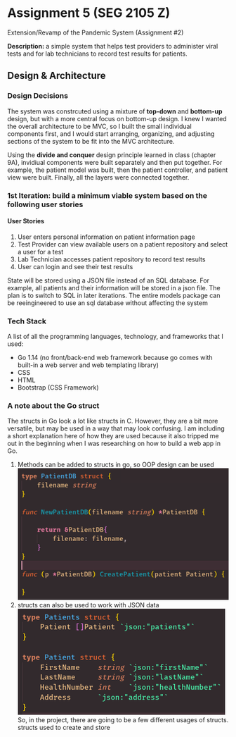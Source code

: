 # Assignment 5 (SEG 2105 Z)

Extension/Revamp of the Pandemic System (Assignment #2)  

**Description:** a simple system that helps test providers to administer viral tests and for lab technicians to record test results for patients.  


## Design & Architecture

### Design Decisions
The system was constrcuted using a mixture of **top-down** and **bottom-up** design, but with a more central focus on bottom-up design.
I knew I wanted the overall architecture to be MVC, so I built the small individual components first, and I would start arranging, organizing, and adjusting sections of the system to be fit into the MVC architecture.

Using the **divide and conquer** design principle learned in class (chapter 9A), invidiual components were built separately and then put together. For example, the patient model was built, then the patient controller, and patient view were built. Finally, all the layers were connected together.


### 1st Iteration: build a minimum viable system based on the following user stories
#### User Stories
1. User enters personal information on patient information page
2. Test Provider can view available users on a patient repository and select a user for a test
3. Lab Technician accesses patient repository to record test results
4. User can login and see their test results

State will be stored using a JSON file instead of an SQL database. For example, all patients and their information
will be stored in a json file. The plan is to switch to SQL in later iterations. The entire models package can be reeingineered to use
an sql database without affecting the system


### Tech Stack
A list of all the programming languages, technology, and frameworks that I used:  
* Go 1.14 (no front/back-end web framework because go comes with built-in a web server and web templating library)
* CSS
* HTML
* Bootstrap (CSS Framework)

### A note about the Go struct
The structs in Go look a lot like structs in C. However, they are a bit more versatile, but may be used in a way that may look confusing. I am including a short explanation here of how they are used because it also tripped me out in the beginning when I was researching on how to build a web app in Go.
1. Methods can be added to structs in go, so OOP design can be used
![OOPstyle](https://github.com/irixoc/a5-seg2105z/blob/master/rmImages/OOP2.png)
2. structs can also be used to work with JSON data
![jsonStyle](https://github.com/irixoc/a5-seg2105z/blob/master/rmImages/json.png)
So, in the project, there are going to be a few different usages of structs.  
structs used to create and store 
